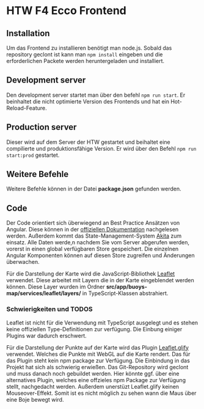 # HTW F4 Ecco Frontend

## Installation

Um das Frontend zu installieren benötigt man node.js. 
Sobald das repository geclont ist kann man `npm install` eingeben und die erforderlichen Packete werden
heruntergeladen und installiert.

## Development server

Den development server startet man über den befehl `npm run start`.
Er beinhaltet die nicht optimierte Version des Frontends und hat ein Hot-Reload-Feature.

## Production server

Dieser wird auf dem Server der HTW gestartet und beihaltet eine compilierte und produktionsfähige Version.
Er wird über den Befehl `npm run start:prod` gestartet.

## Weitere Befehle

Weitere Befehle können in der Datei **package.json** gefunden werden.


## Code

Der Code orientiert sich überwiegend an Best Practice Ansätzen von Angular.
Diese können in der [offiziellen Dokumentation](https://angular.io/docs) nachgelesen werden.
Außerdem kommt das State-Management-System [Akita](https://github.com/datorama/akita) zum einsatz.
Alle Daten werde,n nachdem Sie vom Server abgerufen werden, vorerst in einen global verfügbaren Store gespeichert.
Die einzelnen Angular Komponenten können auf diesen Store zugreifen und Änderungen überwachen.

Für die Darstellung der Karte wird die JavaScript-Bibliothek [Leaflet](https://leafletjs.com) verwendet.
Diese arbeitet mit Layern die in der Karte eingeblendet werden können.
Diese Layer wurden im Ordner **src/app/buoys-map/services/leaflet/layers/** in TypeScript-Klassen abstrahiert.


### Schwierigkeiten und TODOS

Leaflet ist nicht für die Verwendung mit TypeScript ausgelegt und es stehen keine offiziellen Type-Definitionen zur verfügung.
Die Einbung einiger Plugins war dadurch erschwert.

Für die Darstellung der Punkte auf der Karte wird das Plugin [Leaflet.glify](https://github.com/robertleeplummerjr/Leaflet.glify)
verwendet. Welches die Punkte mit WebGL auf die Karte rendert. Das für das Plugin steht kein npm package zur Verfügung. Die Einbindung
in das Projekt hat sich als schwierig erwießen. Das Git-Repository wird geclont und muss danach noch gebuildet werden. Hier könnte ggf.
über eine alternatives Plugin, welches eine offzieles npm Package zur Verfügung stellt, nachgedacht werden. 
Außerdem unerstüzt Leaflet.glify keinen Mouseover-Effekt. Somit ist es nicht möglich zu sehen wann die Maus über eine Boje bewegt wird. 
